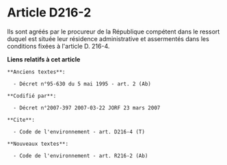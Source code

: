 # Article D216-2

Ils sont agréés par le procureur de la République compétent dans le ressort duquel est située leur résidence administrative
et assermentés dans les conditions fixées à l'article D. 216-4.

**Liens relatifs à cet article**

	**Anciens textes**:

	  - Décret n°95-630 du 5 mai 1995 - art. 2 (Ab)

	**Codifié par**:

	  - Décret n°2007-397 2007-03-22 JORF 23 mars 2007

	**Cite**:

	  - Code de l'environnement - art. D216-4 (T)

	**Nouveaux textes**:

	  - Code de l'environnement - art. R216-2 (Ab)
